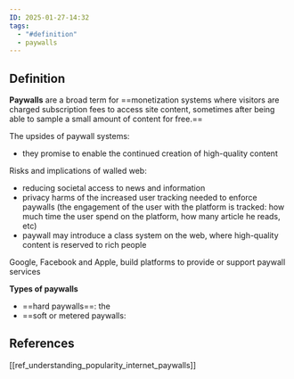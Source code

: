 ```yaml
---
ID: 2025-01-27-14:32
tags:
  - "#definition"
  - paywalls
---
```

## Definition

**Paywalls**  are a broad term for ==monetization systems where visitors are charged subscription fees to access site content, sometimes after being able to sample a small amount of content for free.==

The upsides of paywall systems:
- they promise to enable the continued creation of high-quality content

Risks and implications of walled web:
- reducing societal access to news and information
- privacy harms of the increased user tracking needed to enforce paywalls (the engagement of the user with the platform is tracked: how much time the user spend on the platform, how many article he reads, etc)
- paywall may introduce a class system on the web, where high-quality content is reserved to rich people

Google, Facebook and Apple, build platforms to provide or support paywall services

**Types of paywalls**
- ==hard paywalls==: the 
- ==soft or metered paywalls:

## References
[[ref_understanding_popularity_internet_paywalls]]